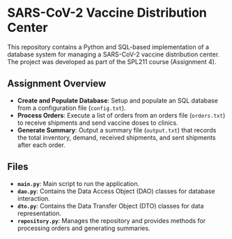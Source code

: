 # SARS-CoV-2 Vaccine Distribution Center

This repository contains a Python and SQL-based implementation of a database system for managing a SARS-CoV-2 vaccine distribution center. The project was developed as part of the SPL211 course (Assignment 4).

## Assignment Overview

- **Create and Populate Database**: Setup and populate an SQL database from a configuration file (`config.txt`).
- **Process Orders**: Execute a list of orders from an orders file (`orders.txt`) to receive shipments and send vaccine doses to clinics.
- **Generate Summary**: Output a summary file (`output.txt`) that records the total inventory, demand, received shipments, and sent shipments after each order.

## Files

- **`main.py`**: Main script to run the application.
- **`dao.py`**: Contains the Data Access Object (DAO) classes for database interaction.
- **`dto.py`**: Contains the Data Transfer Object (DTO) classes for data representation.
- **`repository.py`**: Manages the repository and provides methods for processing orders and generating summaries.
